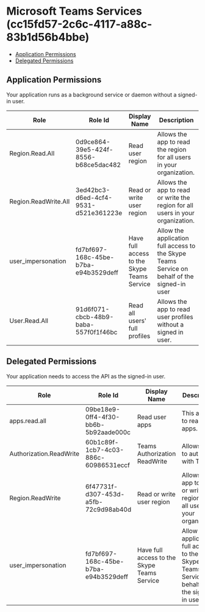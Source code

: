 # Microsoft Teams Services (cc15fd57-2c6c-4117-a88c-83b1d56b4bbe)
- [Application Permissions](#application-permissions)
- [Delegated Permissions](#delegated-permissions)

## Application Permissions
Your application runs as a background service or daemon without a signed-in user.

| Role | Role Id | Display Name | Description |
|---|---|---|---|
| Region.Read.All | 0d9ce864-39e5-424f-8556-b68ce5dac482 | Read user region | Allows the app to read the region for all users in your organization. |
| Region.ReadWrite.All | 3ed42bc3-d6ed-4cf4-9531-d521e361223e | Read or write user region | Allows the app to read or write the region for all users in your organization. |
| user_impersonation | fd7bf697-168c-45be-b7ba-e94b3529deff | Have full access to the Skype Teams Service | Allow the application full access to the Skype Teams Service on behalf of the signed-in user |
| User.Read.All | 91d6f071-cbcb-48b9-baba-557f0f1f46bc | Read all users' full profiles | Allows the app to read user profiles without a signed in user. |

## Delegated Permissions
Your application needs to access the API as the signed-in user. 

| Role | Role Id | Display Name | Description |
|---|---|---|---|
| apps.read.all | 09be18e9-0ff4-4f30-bb6b-5b92aade000c | Read user apps | This allows to read user apps. |
| Authorization.ReadWrite | 60b1c89f-1cb7-4c03-886c-60986531eccf | Teams Authorization ReadWrite | Allows user to authorize with Teams |
| Region.ReadWrite | 6f47731f-d307-453d-a5fb-72c9d98ab40d | Read or write user region | Allows the app to read or write the region for all users in your organization |
| user_impersonation | fd7bf697-168c-45be-b7ba-e94b3529deff | Have full access to the Skype Teams Service | Allow the application full access to the Skype Teams Service on behalf of the signed-in user |

